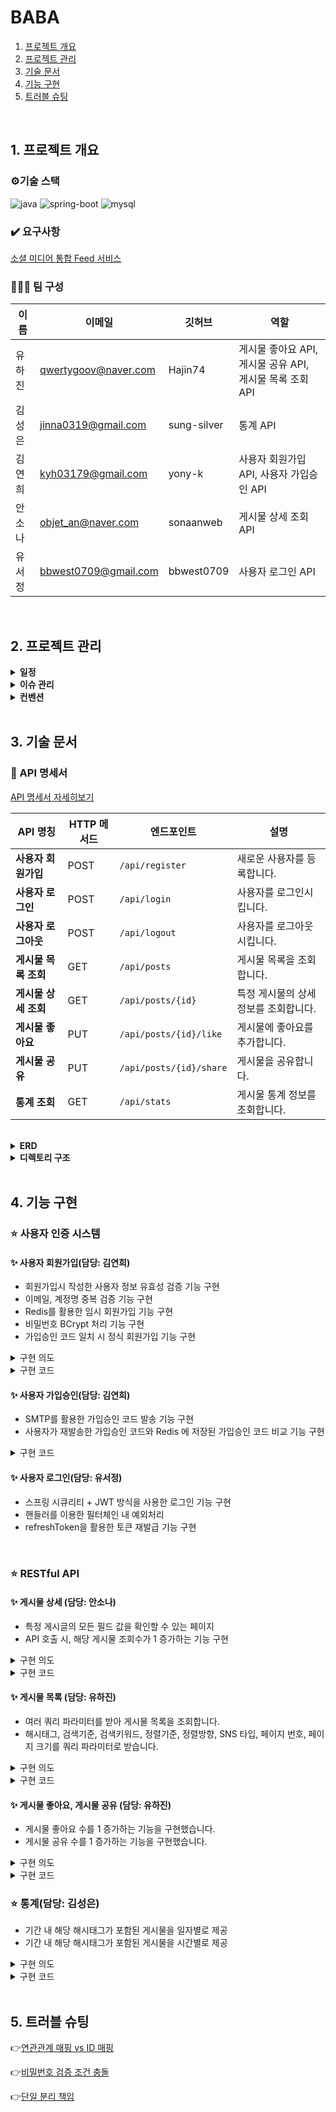 # BABA
1. [프로젝트 개요](#1-프로젝트-개요)
2. [프로젝트 관리](#2-프로젝트-관리)
3. [기술 문서](#3-기술-문서)
4. [기능 구현](#4-기능-구현)
5. [트러블 슈팅](#5-트러블-슈팅)

</br>

## 1. 프로젝트 개요

### ⚙️기술 스택
![java](https://img.shields.io/badge/Java-17-blue?logo=java)
![spring-boot](https://img.shields.io/badge/SpringBoot-3.2.2-grren?logo=springboot)
![mysql](https://img.shields.io/badge/MySQL-latest-blue?logo=mysql)

### ✔️ 요구사항
[소셜 미디어 통합 Feed 서비스](https://www.notion.so/Feed-a419bee31618497db0c4d5c8486ef8a9?pvs=21)

### 👩🏻‍💻 팀 구성

| 이름  | 이메일 | 깃허브 | 역할                                     |
|-----| --- | --- |----------------------------------------|
| 유하진 | qwertygoov@naver.com | Hajin74 | 게시물 좋아요 API, 게시물 공유 API, 게시물 목록 조회 API |
| 김성은 | jinna0319@gmail.com | sung-silver | 통계 API                                 |
| 김연희 | kyh03179@gmail.com | yony-k | 사용자 회원가입 API, 사용자 가입승인 API             |
| 안소나 | objet_an@naver.com | sonaanweb | 게시물 상세 조회 API                          |
| 유서정 | bbwest0709@gmail.com | bbwest0709 | 사용자 로그인 API                            |

</br>

## 2. 프로젝트 관리


<details>
<summary><strong>일정</strong></summary>

| 날짜 | 활동 | 설명 |
| --- | --- | --- |
| 24.08.20 ~ 24.08.21 | 협업 기초 마련  | 팀 구성, 팀 규칙, 컨벤션(commit, PR, merge, issue) 정립 |
| 24.08.22 ~ 24.08.24 | 요구사항 기능 개발 | 담당 기능 구현 |
| 24.08.25 ~ 24.08.26  | 테스트 코드 및 문서 작성 | 테스트 코드 작성, API 명세서, 프로젝트 페이지, README 작성 |
| 24.08.27 | 코드 리뷰 및 배포  | 최종 코드 리뷰 및 배포 |

</details>

<details>
<summary><strong>이슈 관리</strong></summary>
<img src="https://github.com/user-attachments/assets/f74c4fb2-15ac-4a68-b040-5241ce8d1e29">

</details>

<details>
<summary><strong>컨벤션</strong></summary>

- **Branch**
    - **전략**

      | Branch Type | Description |
                              | --- | --- |
      | `dev` | 주요 개발 branch, `main`으로 merge 전 거치는 branch |
      | `feature` | 각자 개발할 branch, 기능 단위로 생성하기, 할 일 issue 등록 후 branch 생성 및 작업 |

    - **네이밍**
        - `{header}/#{issue number}`
        - 예) `feat/#1`

- **커밋 메시지 규칙**
    ```bash
    > [HEADER] : 기능 요약
    
    - [CHORE]: 내부 파일 수정
    - [FEAT] : 새로운 기능 구현
    - [ADD] : FEAT 이외의 부수적인 코드 추가, 라이브러리 추가, 새로운 파일 생성 시
    - [FIX] : 코드 수정, 버그, 오류 해결
    - [DEL] : 쓸모없는 코드 삭제
    - [DOCS] : README나 WIKI 등의 문서 개정
    - [MOVE] : 프로젝트 내 파일이나 코드의 이동
    - [RENAME] : 파일 이름의 변경
    - [MERGE]: 다른 브렌치를 merge하는 경우
    - [STYLE] : 코드가 아닌 스타일 변경을 하는 경우
    - [INIT] : Initial commit을 하는 경우
    - [REFACTOR] : 로직은 변경 없는 클린 코드를 위한 코드 수정
    
    ex) [FEAT] 게시글 목록 조회 API 구현
    ex) [FIX] 내가 작성하지 않은 리뷰 볼 수 있는 버그 해결
    ```

- **Issue**
    ```bash
    📱 Description
    <!-- 진행할 작업을 설명해주세요 -->
    
    📱 To-do
    <!-- 작업을 수행하기 위해 해야할 태스크를 작성해주세요 -->
    [ ] todo1
    
    📱 ETC
    <!-- 특이사항 및 예정 개발 일정을 작성해주세요 -->
    ```

- **PR**
    - **규칙**
        - branch 작업 완료 후 PR 보내기
        - 항상 local에서 충돌 해결 후 remote에 올리기
        - PR 후 디스코드에 공유하기
        - 당일 PR은 당일에 리뷰하기
        - 최소 2명 이상의 동의를 받으면 merge하기
        - review 반영 후, 본인이 merge
      ```bash
          > [MERGE] {브랜치이름}/{#이슈번호}
          ex) [MERGE] setting/#1
      ```
    - **Template**
      ```bash
      📱 Description
      <!-- 진행할 작업을 설명해주세요 -->
      
      📱 To-do
      <!-- 작업을 수행하기 위해 해야할 태스크를 작성해주세요 -->
      [ ] todo1
      
      📱 ETC
      <!-- 특이사항 및 예정 개발 일정을 작성해주세요 -->
      ```
</details>

</br>

## 3. 기술 문서

### 📄 API 명세서

[API 명세서 자세히보기](https://www.notion.so/API-197df8e5668f42baa79c96ffac873a47?pvs=21)

| API 명칭 | HTTP 메서드 | 엔드포인트 | 설명 |
| --- | --- | --- | --- |
| **사용자 회원가입** | POST | `/api/register` | 새로운 사용자를 등록합니다. |
| **사용자 로그인** | POST | `/api/login` | 사용자를 로그인시킵니다. |
| **사용자 로그아웃** | POST | `/api/logout`  | 사용자를 로그아웃시킵니다. |
| **게시물 목록 조회** | GET | `/api/posts` | 게시물 목록을 조회합니다. |
| **게시물 상세 조회** | GET | `/api/posts/{id}` | 특정 게시물의 상세 정보를 조회합니다. |
| **게시물 좋아요** | PUT | `/api/posts/{id}/like` | 게시물에 좋아요를 추가합니다. |
| **게시물 공유** | PUT | `/api/posts/{id}/share` | 게시물을 공유합니다. |
| **통계 조회** | GET | `/api/stats` | 게시물 통계 정보를 조회합니다. |

</br>

<details>
<summary><strong>ERD</strong></summary>
<img src="https://github.com/user-attachments/assets/04cf41ff-91ac-4f11-a125-c6ca30743947">
</details>

<details>
<summary><strong>디렉토리 구조</strong></summary>

```bash
BABA
├── main
│   ├── java
│   │   └── org
│   │       └── example
│   │           └── baba
│   │               ├── BabaApplication.java
│   │               ├── common
│   │               │   ├── anotation
│   │               │   │   ├── PasswordValidator.java
│   │               │   │   └── ValidPassword.java
│   │               │   ├── config
│   │               │   │   ├── QueryDSLConfig.java
│   │               │   │   ├── RedisConfig.java
│   │               │   │   ├── SecurityConfig.java
│   │               │   │   ├── WebClientConfig.java
│   │               │   │   └── dsl
│   │               │   │       └── JwtFilterDsl.java
│   │               │   ├── entity
│   │               │   │   └── BaseTimeEntity.java
│   │               │   ├── enums
│   │               │   │   ├── StatisticsType.java
│   │               │   │   └── StatisticsValue.java
│   │               │   ├── property
│   │               │   │   └── YamlPropertySourceFactory.java
│   │               │   ├── redis
│   │               │   │   └── RedisRepository.java
│   │               │   ├── security
│   │               │   │   ├── controller
│   │               │   │   │   └── AuthController.java
│   │               │   │   ├── details
│   │               │   │   │   ├── AuthUser.java
│   │               │   │   │   └── MemberDetailService.java
│   │               │   │   ├── dto
│   │               │   │   │   ├── LoginDto.java
│   │               │   │   │   └── MemberInfo.java
│   │               │   │   ├── filter
│   │               │   │   │   ├── JwtAuthenticationFilter.java
│   │               │   │   │   └── JwtVerificationFilter.java
│   │               │   │   ├── handler
│   │               │   │   │   ├── AuthenticationEntryPointHandler.java
│   │               │   │   │   ├── AuthenticationFailureCustomHandler.java
│   │               │   │   │   ├── LogoutSuccessCustomHandler.java
│   │               │   │   │   └── VerificationAccessDeniedHandler.java
│   │               │   │   └── service
│   │               │   │       └── AuthService.java
│   │               │   └── utils
│   │               │       ├── cookie
│   │               │       │   ├── CookieProperties.java
│   │               │       │   └── CookieUtils.java
│   │               │       ├── jwt
│   │               │       │   ├── JwtProperties.java
│   │               │       │   └── JwtProvider.java
│   │               │       └── translator
│   │               │           └── ObjectMapperUtils.java
│   │               ├── controller
│   │               │   ├── MemberController.java
│   │               │   ├── PostController.java
│   │               │   ├── StatisticsController.java
│   │               │   └── dto
│   │               │       ├── request
│   │               │       │   └── RegisterDTO.java
│   │               │       └── response
│   │               │           ├── PostDetailResponseDto.java
│   │               │           └── PostSimpleResponseDto.java
│   │               ├── domain
│   │               │   ├── ApprovalCode.java
│   │               │   ├── HashTag.java
│   │               │   ├── Member.java
│   │               │   ├── Post.java
│   │               │   ├── PostHashTagMap.java
│   │               │   ├── Register.java
│   │               │   └── enums
│   │               │       ├── MemberRole.java
│   │               │       └── SNSType.java
│   │               ├── exception
│   │               │   ├── CustomException.java
│   │               │   ├── CustomExceptionHandler.java
│   │               │   └── exceptionType
│   │               │       ├── AuthorizedExceptionType.java
│   │               │       ├── CommonExceptionType.java
│   │               │       ├── ExceptionType.java
│   │               │       ├── PostExceptionType.java
│   │               │       ├── RegisterExceptionType.java
│   │               │       ├── StatisticsExceptionType.java
│   │               │       └── UserExceptionType.java
│   │               ├── repository
│   │               │   ├── ApprovalCodeRepository.java
│   │               │   ├── MemberRepository.java
│   │               │   ├── PostRepository.java
│   │               │   ├── RegisterRepository.java
│   │               │   └── StatisticsRepository.java
│   │               └── service
│   │                   ├── MemberService.java
│   │                   ├── PostService.java
│   │                   └── StatisticsService.java
│   └── resources
│       ├── application.yml
│       └── data.sql
└── test
    └── java
        └── org
            └── example
                └── baba
                    ├── BabaApplicationTests.java
                    ├── common
                    │   ├── RedisTest.java
                    │   └── ValidAnotaionTest.java
                    └── service
                        ├── PostServiceTest.java
                        └── RegisterServiceTest.java
```
</details>

</br>

## 4. 기능 구현

### ⭐ 사용자 인증 시스템

#### ✨ 사용자 회원가입(담당: 김연희)
- 회원가입시 작성한 사용자 정보 유효성 검증 기능 구현
- 이메일, 계정명 중복 검증 기능 구현
- Redis를 활용한 임시 회원가입 기능 구현
- 비밀번호 BCrypt 처리 기능 구현
- 가입승인 코드 일치 시 정식 회원가입 기능 구현
<details>
    <summary>구현 의도</summary>
    <div>
        <div><strong>유효성 검증 기능</strong></div>
        <div>사용자 정보를 컨트롤러에서 매개변수로 받을 때 자동으로 유효성 검증이 이루어지도록 @Valid 어노테이션을 사용하여 기능을 구현했습니다. 비밀번호의 제약조건이 기존 어노테이션으로 검증이 불가하다고 판단되어 커스텀 어노테이션을 구현했고 덕분에 코드의 재사용이 가능해져 다른 프로젝트에서도 사용할 수 있게 되었습니다.</div>
        <div><strong>임시 회원가입 기능</strong></div>
        <div>사용자가 가입승인 코드만 받고 화면에서 벗어날 경우를 가정하여 가입승인 코드를 입력할 때 또 다시 정보를 입력할 필요가 없도록 가입승인 코드를 발급할 때 사용자 정보를 redis에 임시로 저장하는 방법을 택했습니다.</div>
    </div>
</details>
<details>
    <summary>구현 코드</summary>
    <div>
        <a href="https://github.com/wanted-pre-onboarding-backend-team-7/BABA/blob/dev/src/main/java/org/example/baba/controller/MemberController.java" target="_blank">MemberController</a></br>
        <a href="https://github.com/wanted-pre-onboarding-backend-team-7/BABA/blob/dev/src/main/java/org/example/baba/service/MemberService.java" target="_blank">MemberService</a></br>
        <a href="https://github.com/wanted-pre-onboarding-backend-team-7/BABA/blob/dev/src/main/java/org/example/baba/service/SafeStoreService.java" target="_blank">SafeStoreService</a></br>
        <a href="https://github.com/wanted-pre-onboarding-backend-team-7/BABA/blob/dev/src/main/java/org/example/baba/common/anotation/ValidPassword.java" target="_blank">ValidPassword</a></br>
        <a href="https://github.com/wanted-pre-onboarding-backend-team-7/BABA/blob/dev/src/main/java/org/example/baba/common/anotation/PasswordValidator.java" target="_blank">PasswordValidator</a>
    </div>
</details>

#### ✨ 사용자 가입승인(담당: 김연희)
- SMTP를 활용한 가입승인 코드 발송 기능 구현
- 사용자가 재발송한 가입승인 코드와 Redis 에 저장된 가입승인 코드 비교 기능 구현
<details>
    <summary>구현 코드</summary>
    <div>
        <a href="https://github.com/wanted-pre-onboarding-backend-team-7/BABA/blob/dev/src/main/java/org/example/baba/service/MailService.java" target="_blank">MailService</a>
    </div>
</details>

#### ✨ 사용자 로그인(담당: 유서정)
- 스프링 시큐리티 + JWT 방식을 사용한 로그인 기능 구현
- 핸들러를 이용한 필터체인 내 예외처리
- refreshToken을 활용한 토큰 재발급 기능 구현

</br>

### ⭐ RESTful API

#### ✨ 게시물 상세 (담당: 안소나)
- 특정 게시글의 모든 필드 값을 확인할 수 있는 페이지
- API 호출 시, 해당 게시물 조회수가 1 증가하는 기능 구현
<details>
    <summary>구현 의도</summary>
    <div>
        <div><strong>게시물과 해시태그의 관계 설계</strong></div>
        <div>게시물과 해시태그 사이 다대다 관계는 `PostHashTagMap`이라는 중간 매핑 엔티티를 통해 간접적으로 구현하였습니다. 
            이를 통해 추가적인 속성 저장이나 비즈니스 로직 확장을 기대할 수 있습니다. (ex. 게시글 내 해시태그 추가 시간 등) </div>
        <br>
        <div><strong>게시물 상세 조회 및 조회수 증가 기능</strong></div>
        <div>특정 게시글의 상세 정보를 조회할 때, 해당 게시물에 연결된 해시태그는 없을 수도 있고, 여러 개가 있을 수 있습니다. 
때문에 이러한 해시태그는 `List` 형태로 함께 반환하도록 하였습니다. 또한, 게시글을 조회할 때마다 조회수가 1씩 증가하는 메소드가 구현되어 있으며, 이는 API 호출 성공 시 자동으로 적용됩니다.</div>
    </div>
</details>
<details>
    <summary>구현 코드</summary>
    <div>
        <a href="https://github.com/wanted-pre-onboarding-backend-team-7/BABA/pull/46" target="_blank">게시물 상세 API</a> </br>
        <a href="https://github.com/wanted-pre-onboarding-backend-team-7/BABA/pull/54" target="_blank">게시물 상세 해시태그 추가 코드</a>
    </div>
</details>

#### ✨ 게시물 목록 (담당: 유하진)
- 여러 쿼리 파라미터를 받아 게시물 목록을 조회합니다.
- 해시태그, 검색기준, 검색키워드, 정렬기준, 정렬방향, SNS 타입, 페이지 번호, 페이지 크기를 쿼리 파라미터로 받습니다.
<details>
    <summary>구현 의도</summary>
    <div>
        <div><strong>ORM 대신 쿼리 사용</strong></div>
        <div>여러 테이블을 JOIN 하고 동적 조건을 처리해야 하기 때문에 ORM 대신 직접 쿼리를 작성했습니다. 추후에는 QueryDSL 을 도입하여 동적 쿼리 로직을 리팩토링할 계획입니다.</div>
    </div>
</details>
<details>
    <summary>구현 코드</summary>
    <div>
        <a href="https://github.com/wanted-pre-onboarding-backend-team-7/BABA/pull/57/files" target="_blank">게시물 목록 조회</a> </br>
        <a href="https://github.com/wanted-pre-onboarding-backend-team-7/BABA/pull/73/files" target="_blank">게시물 목록 조회 테스트 코드</a>
    </div>
</details>


#### ✨ 게시물 좋아요, 게시물 공유 (담당: 유하진)
- 게시물 좋아요 수를 1 증가하는 기능을 구현했습니다.
- 게시물 공유 수를 1 증가하는 기능을 구현했습니다.
<details>
    <summary>구현 의도</summary>
    <div>
        <div><strong>외부 API 호출 로직 단순화</strong></div>
        <div>게시물에 좋아요/공유를 누르면 원래 해당 SNS의 게시물 좋아요/공유 수를 증가시키는 API를 호출해야 합니다. 현재는 실제 서비스가 아니기 때문에 외부 API를 호출하지 않지만, 추후 실제 API 호출을 쉽게 추가할 수 있도록 설계되었습니다.</div></br>
        <strong>Runnable 을 사용한 후속 작업 처리</strong></div>
        <div>외부 API 호출 성공 후, 실행될 작업을 Runnable 로 명시하여 callApiProcess()에게 전달하였습니다. 이를 통해 후속 작업을 유연하게 처리할 수 있도록 설계하였습니다.</div></br>
    </div>
</details>
<details>
    <summary>구현 코드</summary>
    <div>
        <a href="https://github.com/wanted-pre-onboarding-backend-team-7/BABA/pull/31/files" target="_blank">게시물 좋아요</a></br>
        <a href="https://github.com/wanted-pre-onboarding-backend-team-7/BABA/pull/71/files" target="_blank">게시물 좋아요 테스트 코드</a></br>
        <a href="https://github.com/wanted-pre-onboarding-backend-team-7/BABA/pull/36/files" target="_blank">게시물 공유</a></br>
        <a href="https://github.com/wanted-pre-onboarding-backend-team-7/BABA/pull/72/files" target="_blank">게시물 공유 테스트 코드</a></br>
    </div>
</details>

### ⭐ 통계(담당: 김성은)
- 기간 내 해당 해시태그가 포함된 게시물을 일자별로 제공
- 기간 내 해당 해시태그가 포함된 게시물을 시간별로 제공
<details>
    <summary>구현 의도</summary>
    <div>
        <div><strong>제목 1</strong></div>
        <div>내용 1</div>
        <div><strong>제목 2</strong></div>
        <div>내용 2</div>
    </div>
</details>
<details>
    <summary>구현 코드</summary>
    <div>
        <a href="클래스 주소" target="_blank">클래스 이름</a></br>
        <a href="클래스 주소" target="_blank">클래스 이름</a></br>
        <a href="클래스 주소" target="_blank">클래스 이름</a></br>
    </div>
</details>

</br>

## 5. 트러블 슈팅

👉[연관관계 매핑 vs ID 매핑](https://www.notion.so/vs-ID-33e806be404f4962a0d2cd569f4c7040)

👉[비밀번호 검증 조건 충돌](https://www.notion.so/6ce83c5e61254bbbab80a26ad6eea811)

👉[단일 분리 책임](https://www.notion.so/23b9a48b2e0b4428b26a9af89f743009)
